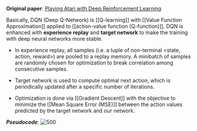 **Original paper**: [Playing Atari with Deep Reinforcement Learning](https://arxiv.org/abs/1312.5602)

Basically, DQN (Deep Q-Network) is [[Q-learning]] with [[Value Function Approximation]] applied to [[action-value function (Q-function)]]. DQN is enhanced with **experience replay** and **target network** to make the training with deep neural networks more stable.

- In experience replay, all samples (i.e. a tuple of non-terminal <state, action, reward>) are pooled to a replay memory. A minibatch of samples are randomly chosen for optimization to break correlation among consecutive samples.

- Target network is used to compute optimal next action, which is periodically updated after a specific number of iterations.

- Optimization is done via [[Gradient Descent]] with the objective to minimize the [[Mean Square Error (MSE)]] between the action values predicted by the target network and our network.

***Pseudocode***:
![500](DQN.PNG)
